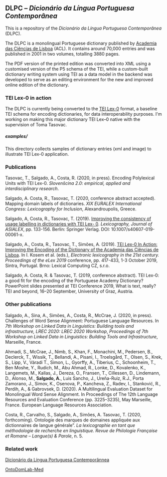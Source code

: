 ## DLPC – *Dicionário da Língua Portuguesa Contemporânea*

This is a repository of the *Dicionário da Língua Portuguesa Contemporânea* (DLPC).

The DLPC is a monolingual Portuguese dictionary published by [Academia das Ciências de Lisboa](http://www.acad-ciencias.pt/) (ACL). It contains around 70,000 entries and was published in 2001 in two volumes, totalling 3880 pages.

The PDF version of the printed edition was converted into XML using a customised version of the P5 schema of the TEI, while a custom-built dictionary writing system using TEI as a data model in the backend was developed to serve as an editing environment for the new and improved online edition of the dictionary.



### TEI Lex-0 in action
The DLPC is currently being converted to the [TEI Lex-0](https://dariah-eric.github.io/lexicalresources/pages/TEILex0/TEILex0.html#index.xml-body.1_div.2_div.2) format, a baseline TEI schema for encoding dictionaries, for data interoperability purposes. I'm working on making this major dictionary TEI Lex–0 native with the supervision of Toma Tasovac.


##### examples/
This directory collects samples of dictionary entries (xml and image) to illustrate TEI Lex-0 application.


### Publications

Tasovac, T., Salgado, A., Costa, R. (2020, in press). Encoding Polylexical Units with TEI Lex-0. *Slovenšcina 2.0: empirical, applied and interdisciplinary research*.

Salgado, A. Costa, R., Tasovac, T. (2020, conference abstract accepted). Mapping domain labels of dictionaries. *XIX EURALEX International Congress: Lexicography for Inclusion*, Alexandroupolis, Greece.

Salgado, A, Costa, R., Tasovac, T. (2019).  [Improving the consistency of usage labelling in dictionaries with TEI Lex- 0](https://link.springer.com/article/10.1007/s40607-019-00061-x). *Lexicography, Journal of ASIALEX*, pp. 133-156. Berlin: Springer Verlag. DOI: 10.1007/s40607-019-00061-x.

Salgado, A., Costa, R., Tasovac, T., Simões, A. (2019). [TEI Lex-0 In Action: Improving the Encoding of the Dictionary of the Academia das Ciências de Lisboa](https://elex.link/elex2019/wp-content/uploads/2019/09/eLex_2019_23.pdf). In I. Kosem et al. (eds.), *Electronic lexicography in the 21st century. Proceedings of the eLex 2019* conference, pp. 417-433, 1-3 October 2019, Sintra, Portugal. Brno: Lexical Computing CZ, s.r.o.

Salgado, A. Costa, R. & Tasovac, T. (2019, conference abstract). TEI Lex-0: a good fit for the encoding of the Portuguese Academy Dictionary? PowerPoint slides presented at TEI Conference 2019, What is text, really? TEI and beyond, 16–20 September, University of Graz, Austria.

### Other publications

Salgado, A., Sina, A., Simões, A., Costa, R., McCrae, J. (2020, in press). Challenges of Word Sense Alignment: Portuguese Language Resources. In *7th Workshop on Linked Data in Linguistics: Building tools and infrastructure, LREC 2020: LREC 2020 Workshop*, *Proceedings of 7th Workshop on Linked Data in Linguistics: Building Tools and Infrastructure*, Marseille, France.

Ahmadi, S., McCrae, J., Nimb, S., Khan, F., Monachini, M., Pedersen, B., Declerck, T., Wissik, T., Bellandi, A., Pisani, I., Troelsgård, T., Olsen, S., Krek, S., Lipp, V., Váradi T., Simon, L., Gyorffy, A., Tiberius, C., Schoonheim, T., Ben Moshe, Y., Rudich, M., Abu Ahmad, R., Lonke, D., Kovalenko, K., Langemets, M., Kallas, J., Dereza, O., Fransen, T., Cillessen, D., Lindemann, D., Alonso, M., **Salgado, A.**, Luis Sancho, J., Ureña-Ruiz, R.J., Porta Zamorano, J., Simov, K., Osenova, P., Kancheva, Z., Radev, I., Stanković, R., Perdih, A., & Gabrovsek, D. (2020). A Multilingual Evaluation Dataset for Monolingual Word Sense Alignment. In Proceedings of The 12th Language Resources and Evaluation Conference (pp. 3225–3235), May Marseille, France. European Language Resources Association.

Costa, R., Carvalho, S., Salgado, A., Simões, A. Tasovac, T. (2020, forthcoming). Ontologie des marques de domaines appliquée aux dictionnaires de langue générale”. *La lexicographie en tant que méthodologie de recherche en linguistique. Revue de Philologie Française et Romane – Langue(s) & Parole*, n. 5.

### Related work

[Dicionário da Língua Portuguesa Contemporânnea](https://github.com/anacastrosalgado/DLPC)

[OntoDomLab-Med](https://github.com/sarampcarvalho/OntoDomLab-Med) 
